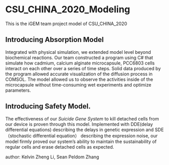 # CSU_CHINA_2020_Modeling
This is the iGEM team project model of CSU_CHINA_2020
## Introducing Absorption Model 
Integrated with physical simulation, we extended model level beyond biochemical reactions. Our team constructed a program using C# that simulate how cadmium, calcium alginate microcapsule, PCC6803 cells interact on each other over a series of time steps. Solid data produced by the program allowed accurate visualization of the diffusion process in COMSOL. The model allowed us to observe the activities inside of the microcapsule without time-consuming wet experiments and optimize parameters.
## Introducing Safety Model. 
The effectiveness of our *Suicide Gene System* to kill detached cells from our device is proven through this model. Implemented with DDE(delay differential equations) describing the delays in genetic expression and SDE（stochastic differential equation） describing the expression noise, our model firmly proved our system’s ability to maintain the sustainability of regular cells and erase detached cells as expected. 

author: Kelvin Zheng Li, Sean Peldom Zhang
